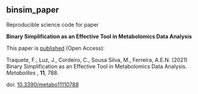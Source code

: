 ## binsim_paper

Reproducible science code for paper

**Binary Simplification as an Effective Tool in Metabolomics Data Analysis**

This paper is [published](https://www.mdpi.com/2218-1989/11/11/788) (Open Access):

Traquete, F., Luz, J., Cordeiro, C., Sousa Silva, M., Ferreira, A.E.N. (2021) Binary Simplification as an Effective Tool in Metabolomics Data Analysis. *Metabolites* , **11**, 788.

doi: [10.3390/metabo11110788](https://doi.org/10.3390/metabo11110788)
